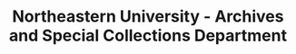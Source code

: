 ---
layout: repo
title: "Northeastern University - Archives and Special Collections Department"
id: 17647
permalink: repos/17647/
---